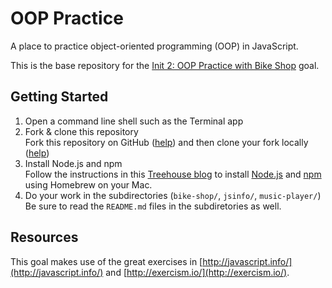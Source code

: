 # OOP Practice

A place to practice object-oriented programming (OOP) in JavaScript.

This is the base repository for the [Init 2: OOP Practice with Bike Shop](http://jsdev.learnersguild.org/goals/252-Init_2-OOP_Practice_with_Bike_Shop.html) goal.

## Getting Started

1. Open a command line shell such as the Terminal app
1. Fork & clone this repository
  <br>Fork this repository on GitHub ([help](https://help.github.com/articles/fork-a-repo/)) and then clone your fork locally ([help](https://help.github.com/articles/cloning-a-repository/))
1. Install Node.js and npm
  <br>Follow the instructions in this [Treehouse blog](http://blog.teamtreehouse.com/install-node-js-npm-mac) to install [Node.js](https://nodejs.org/en/) and [npm](https://www.npmjs.com/) using Homebrew on your Mac.
1. Do your work in the subdirectories (`bike-shop/`, `jsinfo/`, `music-player/`)
  <br>Be sure to read the `README.md` files in the subdiretories as well.

## Resources

This goal makes use of the great exercises in [http://javascript.info/](http://javascript.info/) and [http://exercism.io/](http://exercism.io/).
